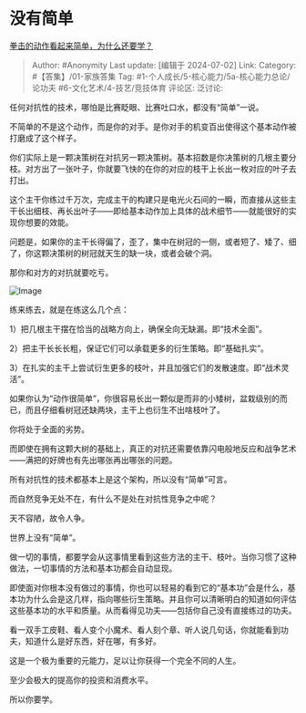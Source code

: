 # 没有简单
[拳击的动作看起来简单，为什么还要学？](https://www.zhihu.com/question/433451128/answer/3549068711)

> Author: #Anonymity
> Last update: [编辑于 2024-07-02]
> Link:
> Category: #【答集】/01-家族答集 
> Tag: #1-个人成长/5-核心能力/5a-核心能力总论/论功夫 #6-文化艺术/4-技艺/竞技体育 
> 评论区:
> 泛讨论:

任何对抗性的技术，哪怕是比赛眨眼、比赛吐口水，都没有“简单”一说。

不简单的不是这个动作，而是你的对手。是你对手的机变百出使得这个基本动作被打磨成了这个样子。

你们实际上是一颗决策树在对抗另一颗决策树。基本招数是你决策树的几根主要分枝。对方出了一张叶子，你就要飞快的在你的对应的枝干上长出一枚对应的叶子去打出。

这个主干你练过千万次，完成主干的构建只是电光火石间的一瞬，而直接从这些主干长出细枝、再长出叶子——即给基本动作加上具体的战术细节——就能很好的实现你想要的效能。

问题是，如果你的主干长得偏了，歪了，集中在树冠的一侧，或者短了、矮了、细了，你这颗决策树的树冠就天生的缺一块，或者会破个洞。

那你和对方的对抗就要吃亏。

![Image](https://picx.zhimg.com/50/v2-c87f2414da2b33a4495f622354bca610_720w.jpg?source=2c26e567)

练来练去，就是在练这么几个点：

1）把几根主干摆在恰当的战略方向上，确保全向无缺漏。即“技术全面”。

2）把主干长长长粗，保证它们可以承载更多的衍生策略。即“基础扎实”。

3）在扎实的主干上尝试衍生更多的枝叶，并且加强它们的发散速度。即“战术灵活”。

如果你认为“动作很简单”，你很容易长出一颗似是而非的小矮树，盆栽级别的而已，而且仔细看树冠还缺两块，主干上也衍生不出啥枝叶了。

你将处于全面的劣势。

而即使在拥有这颗大树的基础上，真正的对抗还需要依靠闪电般地反应和战争艺术——满把的好牌也有先出哪张再出哪张的问题。

所有对抗性的技术都基本上是这个架构，所以没有“简单”可言。

而自然竞争无处不在，有什么不是处在对抗性竞争之中呢？

天不容陋，故令人争。

世界上没有“简单”。

做一切的事情，都要学会从这事情里看到这些方法的主干、枝叶。当你习惯了这种做法，一切事情的方法和基本功都会自动显现。

即使面对你根本没有做过的事情，你也可以轻易的看到它的“基本功”会是什么，基本功为什么会是这几样，指向哪些衍生策略。并且你可以清晰明白的知道如何评估这些基本功的水平和质量。从而看得见功夫——包括你自己没有直接练过的功夫。

看一双手工皮鞋、看人变个小魔术、看人刻个章、听人说几句话，你就能看到功夫，知道什么是好东西，好在哪，有多好。

这是一个极为重要的元能力，足以让你获得一个完全不同的人生。

至少会极大的提高你的投资和消费水平。

所以你要学。